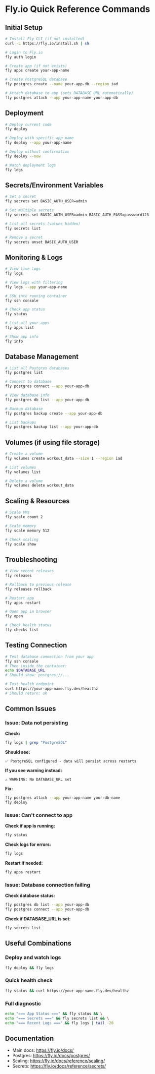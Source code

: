 # Fly.io Quick Reference Commands

## Initial Setup

```bash
# Install Fly CLI (if not installed)
curl -L https://fly.io/install.sh | sh

# Login to Fly.io
fly auth login

# Create app (if not exists)
fly apps create your-app-name

# Create PostgreSQL database
fly postgres create --name your-app-db --region iad

# Attach database to app (sets DATABASE_URL automatically)
fly postgres attach --app your-app-name your-app-db
```

## Deployment

```bash
# Deploy current code
fly deploy

# Deploy with specific app name
fly deploy --app your-app-name

# Deploy without confirmation
fly deploy --now

# Watch deployment logs
fly logs
```

## Secrets/Environment Variables

```bash
# Set a secret
fly secrets set BASIC_AUTH_USER=admin

# Set multiple secrets
fly secrets set BASIC_AUTH_USER=admin BASIC_AUTH_PASS=password123

# List all secrets (values hidden)
fly secrets list

# Remove a secret
fly secrets unset BASIC_AUTH_USER
```

## Monitoring & Logs

```bash
# View live logs
fly logs

# View logs with filtering
fly logs --app your-app-name

# SSH into running container
fly ssh console

# Check app status
fly status

# List all your apps
fly apps list

# Show app info
fly info
```

## Database Management

```bash
# List all Postgres databases
fly postgres list

# Connect to database
fly postgres connect --app your-app-db

# View database info
fly postgres db list --app your-app-db

# Backup database
fly postgres backup create --app your-app-db

# List backups
fly postgres backup list --app your-app-db
```

## Volumes (if using file storage)

```bash
# Create a volume
fly volumes create workout_data --size 1 --region iad

# List volumes
fly volumes list

# Delete a volume
fly volumes delete workout_data
```

## Scaling & Resources

```bash
# Scale VMs
fly scale count 2

# Scale memory
fly scale memory 512

# Check scaling
fly scale show
```

## Troubleshooting

```bash
# View recent releases
fly releases

# Rollback to previous release
fly releases rollback

# Restart app
fly apps restart

# Open app in browser
fly open

# Check health status
fly checks list
```

## Testing Connection

```bash
# Test database connection from your app
fly ssh console
# Then inside the container:
echo $DATABASE_URL
# Should show: postgres://...

# Test health endpoint
curl https://your-app-name.fly.dev/healthz
# Should return: ok
```

## Common Issues

### Issue: Data not persisting

**Check:**
```bash
fly logs | grep "PostgreSQL"
```

**Should see:**
```
✅ PostgreSQL configured - data will persist across restarts
```

**If you see warning instead:**
```
⚠️ WARNING: No DATABASE_URL set
```

**Fix:**
```bash
fly postgres attach --app your-app-name your-db-name
fly deploy
```

### Issue: Can't connect to app

**Check if app is running:**
```bash
fly status
```

**Check logs for errors:**
```bash
fly logs
```

**Restart if needed:**
```bash
fly apps restart
```

### Issue: Database connection failing

**Check database status:**
```bash
fly postgres db list --app your-app-db
fly postgres connect --app your-app-db
```

**Check if DATABASE_URL is set:**
```bash
fly secrets list
```

## Useful Combinations

### Deploy and watch logs
```bash
fly deploy && fly logs
```

### Quick health check
```bash
fly status && curl https://your-app-name.fly.dev/healthz
```

### Full diagnostic
```bash
echo "=== App Status ===" && fly status && \
echo "=== Secrets ===" && fly secrets list && \
echo "=== Recent Logs ===" && fly logs | tail -20
```

## Documentation

- Main docs: https://fly.io/docs/
- Postgres: https://fly.io/docs/postgres/
- Scaling: https://fly.io/docs/reference/scaling/
- Secrets: https://fly.io/docs/reference/secrets/
